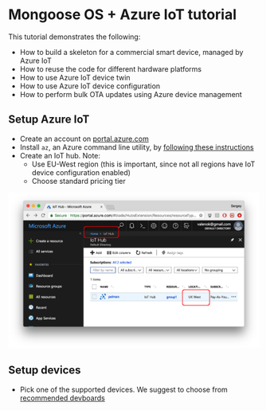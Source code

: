# Mongoose OS + Azure IoT tutorial

This tutorial demonstrates the following:

- How to build a skeleton for a commercial smart device, managed by Azure IoT
- How to reuse the code for different hardware platforms
- How to use Azure IoT device twin
- How to use Azure IoT device configuration
- How to perform bulk OTA updates using Azure device management


## Setup Azure IoT

<!-- <img class="w-50 float-right ml-3 pl-4" src="images/azure1.png" /> -->

- Create an account on [portal.azure.com](http://portal.azure.com)
- Install `az`, an Azure command line utility, by [following these instructions](https://docs.microsoft.com/en-us/cli/azure/install-azure-cli?view=azure-cli-latest")
- Create an IoT hub. Note:
   * Use EU-West region (this is important, since not all regions have IoT device configuration enabled)
   * Choose standard pricing tier

![](images/azure1.png)

## Setup devices

- Pick one of the supported devices. We suggest to choose from [recommended devboards](../quickstart/devboards.md)

